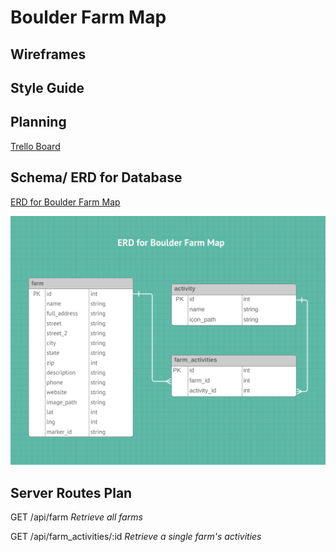 # Boulder Farm Map



## Wireframes

## Style Guide

## Planning

[Trello Board](https://trello.com/b/9XLW29BM/boulder-farm-map)

## Schema/ ERD for Database
[ERD for Boulder Farm Map](https://www.lucidchart.com/invitations/accept/2e079e10-6dfd-4e47-aaea-8644f7cb805c)

![alt text](https://github.com/saramorell/boulder-farm-map/blob/master/boulder-farm-map-erd.png "ERD image for Boulder Farm Map")

## Server Routes Plan
GET /api/farm *Retrieve all farms*

GET /api/farm_activities/:id *Retrieve a single farm's activities*






